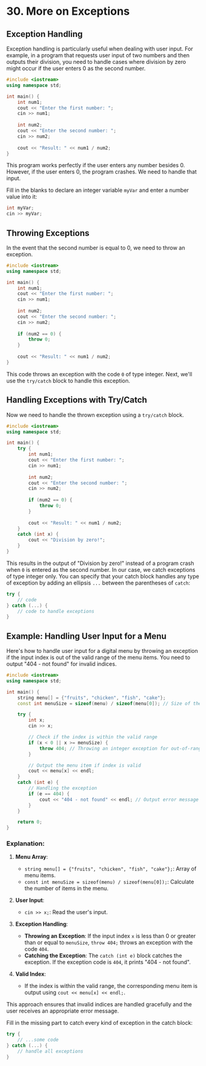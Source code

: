 # 30. More on Exceptions

## Exception Handling

Exception handling is particularly useful when dealing with user input. For example, in a program that requests user input of two numbers and then outputs their division, you need to handle cases where division by zero might occur if the user enters 0 as the second number.

```cpp
#include <iostream>
using namespace std;

int main() {
    int num1;
    cout << "Enter the first number: ";
    cin >> num1;
    
    int num2;
    cout << "Enter the second number: ";
    cin >> num2;
    
    cout << "Result: " << num1 / num2;
}
```

This program works perfectly if the user enters any number besides 0. However, if the user enters 0, the program crashes. We need to handle that input.

Fill in the blanks to declare an integer variable `myVar` and enter a number value into it:

```cpp
int myVar;
cin >> myVar;
```

## Throwing Exceptions

In the event that the second number is equal to 0, we need to throw an exception.

```cpp
#include <iostream>
using namespace std;

int main() {
    int num1;
    cout << "Enter the first number: ";
    cin >> num1;
    
    int num2;
    cout << "Enter the second number: ";
    cin >> num2;
    
    if (num2 == 0) {
        throw 0;
    }
    
    cout << "Result: " << num1 / num2;  
}
```

This code throws an exception with the code `0` of type integer. Next, we'll use the `try/catch` block to handle this exception.

## Handling Exceptions with Try/Catch

Now we need to handle the thrown exception using a `try/catch` block.

```cpp
#include <iostream>
using namespace std;

int main() {
    try {
        int num1;
        cout << "Enter the first number: ";
        cin >> num1;
        
        int num2;
        cout << "Enter the second number: ";
        cin >> num2;
        
        if (num2 == 0) {
            throw 0;
        }
        
        cout << "Result: " << num1 / num2; 
    }
    catch (int x) {
        cout << "Division by zero!";
    }
}
```

This results in the output of "Division by zero!" instead of a program crash when `0` is entered as the second number. In our case, we catch exceptions of type integer only. You can specify that your catch block handles any type of exception by adding an ellipsis `...` between the parentheses of `catch`:

```cpp
try {
    // code
} catch (...) {
    // code to handle exceptions
}
```

## Example: Handling User Input for a Menu

Here's how to handle user input for a digital menu by throwing an exception if the input index is out of the valid range of the menu items. You need to output "404 - not found" for invalid indices.

```cpp
#include <iostream>
using namespace std;

int main() {
    string menu[] = {"fruits", "chicken", "fish", "cake"};
    const int menuSize = sizeof(menu) / sizeof(menu[0]); // Size of the menu array

    try {
        int x;
        cin >> x;

        // Check if the index is within the valid range
        if (x < 0 || x >= menuSize) {
            throw 404; // Throwing an integer exception for out-of-range index
        }

        // Output the menu item if index is valid
        cout << menu[x] << endl;
    }
    catch (int e) {
        // Handling the exception
        if (e == 404) {
            cout << "404 - not found" << endl; // Output error message
        }
    }

    return 0;
}
```

### Explanation:

1. **Menu Array**:
   - `string menu[] = {"fruits", "chicken", "fish", "cake"};`: Array of menu items.
   - `const int menuSize = sizeof(menu) / sizeof(menu[0]);`: Calculate the number of items in the menu.

2. **User Input**:
   - `cin >> x;`: Read the user's input.

3. **Exception Handling**:
   - **Throwing an Exception**: If the input index `x` is less than 0 or greater than or equal to `menuSize`, `throw 404;` throws an exception with the code `404`.
   - **Catching the Exception**: The `catch (int e)` block catches the exception. If the exception code is `404`, it prints "404 - not found".

4. **Valid Index**:
   - If the index is within the valid range, the corresponding menu item is output using `cout << menu[x] << endl;`.

This approach ensures that invalid indices are handled gracefully and the user receives an appropriate error message.

Fill in the missing part to catch every kind of exception in the catch block:

```cpp
try {
    // ...some code
} catch (...) {
    // handle all exceptions
}
```
